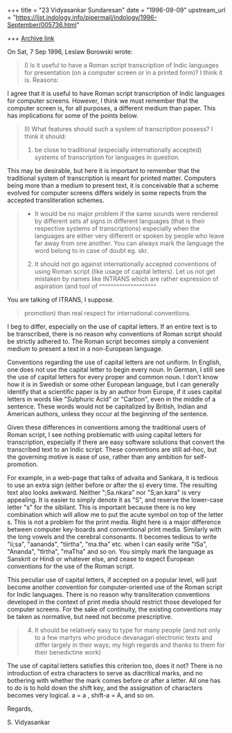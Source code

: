 +++
title = "23 Vidyasankar Sundaresan"
date = "1996-09-09"
upstream_url = "https://list.indology.info/pipermail/indology/1996-September/005736.html"

+++
[Archive link](https://list.indology.info/pipermail/indology/1996-September/005736.html)


On Sat, 7 Sep 1996, Leslaw Borowski wrote:

> 
> I) Is it useful to have a Roman script transcription of Indic languages for 
> presentation (on a computer screen or in a printed form)? 
> I think it is. Reasons: 

I agree that it is useful to have Roman script transcription of Indic
languages for computer screens. However, I think we must remember that the
computer screen is, for all purposes, a different medium than paper. This
has implications for some of the points below.  

> II) What features should such a system of transcription possess?
> I think it should:
> 
> 1) be close to traditional (especially internationally accepted) systems of
> transcription for languages in question.

This may be desirable, but here it is important to remember that the
traditional system of transcription is meant for printed matter. Computers
being more than a medium to present text, it is conceivable that a scheme
evolved for computer screens differs widely in some repects from the
accepted transliteration schemes. 


> * It would be no major problem if the same sounds were rendered by
> different sets af signs in different languages (that is their respective
> systems of transcriptions) especially when the languages are either very
> different or spoken by people who leave far away from one another. You can
> always mark the language the word belong to in case of doubt eg. skr.
> 
> 2) It should not go against internationally accepted conventions of using
> Roman script (like usage of capital letters). Let us not get mistaken by
> names like INTRANS which are rather expression of aspiration (and tool of 
  ^^^^^^^^^^^^^^^^^^^^

You are talking of ITRANS, I suppose. 

> promotion) than real respect for international conventions.

I beg to differ, especially on the use of capital letters. If an entire
text is to be transcribed, there is no reason why conventions of Roman
script should be strictly adhered to. The Roman script becomes simply a
convenient medium to present a text in a non-European language. 

Conventions regarding the use of capital letters are not uniform. In
English, one does not use the capital letter to begin every noun. In
German, I still see the use of capital letters for every proper and common
noun. I don't know how it is in Swedish or some other European language,
but I can generally identify that a scientific paper is by an author from
Europe, if it uses capital letters in words like "Sulphuric Acid" or
"Carbon", even in the middle of a sentence. These words would not be
capitalized by British, Indian and American authors, unless they occur at
the beginning of the sentence. 

Given these differences in conventions among the traditional users of
Roman script, I see nothing problematic with using capital letters for
transcription, especially if there are easy software solutions that
convert the transcribed text to an Indic script. These conventions are
still ad-hoc, but the governing motive is ease of use, rather than any
ambition for self-promotion. 

For example, in a web-page that talks of advaita and Sankara, it is
tedious to use an extra sign (either before or after the s) every time.
The resulting text also looks awkward. Neither ";Sa.nkara" nor "S;an.kara" 
is very appealing. It is easier to simply denote it as "S", and reserve 
the lower-case letter "s" for the sibilant. This is important because
there is no key combination which will allow me to put the acute symbol on
top of the letter s. This is not a problem for the print media. Right here
is a major difference between computer key-boards and conventional print
media. Similarly with the long vowels and the cerebral consonants. It
becomes tedious to write "ii;sa", "aananda", "tiirtha", "ma.tha" etc. when
I can easily write "ISa", "Ananda", "tIrtha", "maTha" and so on. You
simply mark the language as Sanskrit or Hindi or whatever else, and cease
to expect European conventions for the use of the Roman script.

This peculiar use of capital letters, if accepted on a popular level, will
just become another convention for computer-oriented use of the Roman
script for Indic languages. There is no reason why transliteration
conventions developed in the context of print media should restrict those
developed for computer screens. For the sake of continuity, the existing
conventions may be taken as normative, but need not become prescriptive.


> 4) It should be relatively easy to type for many people (and not only to
> a few martyrs who produce devanagari electronic texts and differ largely
> in their ways; my high regards and thanks to them for their benedictine work) 

The use of capital letters satisfies this criterion too, does it not?
There is no introduction of extra characters to serve as diacritical
marks, and no bothering with whether the mark comes before or after a
letter. All one has to do is to hold down the shift key, and the
assignation of characters becomes very logical. a = a , shift-a = A, and
so on.

Regards, 

S. Vidyasankar









